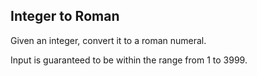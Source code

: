 ## Integer to Roman

Given an integer, convert it to a roman numeral.

Input is guaranteed to be within the range from 1 to 3999.
